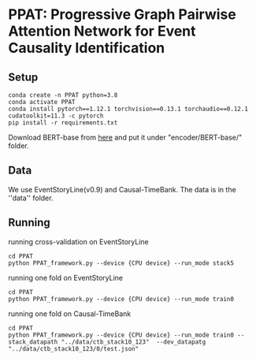 # PPAT: Progressive Graph Pairwise Attention Network for Event Causality Identification

## Setup

```
conda create -n PPAT python=3.8
conda activate PPAT
conda install pytorch==1.12.1 torchvision==0.13.1 torchaudio==0.12.1 cudatoolkit=11.3 -c pytorch
pip install -r requirements.txt
```

Download BERT-base from [here](https://huggingface.co/bert-base-uncased) and put it under "encoder/BERT-base/" folder.

## Data

We use EventStoryLine(v0.9) and Causal-TimeBank. The data is in the ''data'' folder.

## Running

running cross-validation on EventStoryLine
```
cd PPAT
python PPAT_framework.py --device {CPU device} --run_mode stack5
```

running one fold on EventStoryLine
```
cd PPAT
python PPAT_framework.py --device {CPU device} --run_mode train0
```

running one fold on Causal-TimeBank
```
cd PPAT
python PPAT_framework.py --device {CPU device} --run_mode train0 --stack_datapath "../data/ctb_stack10_123"  --dev_datapatg "../data/ctb_stack10_123/0/test.json"
```
